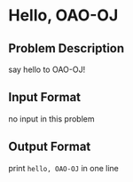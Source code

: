 # Hello, OAO-OJ

## Problem Description

say hello to OAO-OJ!

## Input Format

no input in this problem

## Output Format

print `hello, OAO-OJ` in one line
